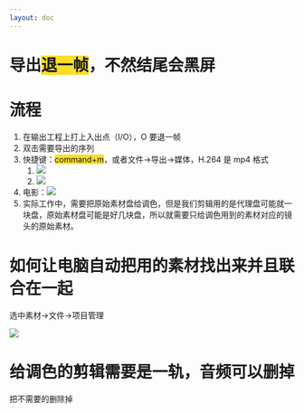 ```yaml
---
layout: doc
---
```

# 导出<font style="background-color:#FBDE28;">退一帧</font>，不然结尾会黑屏  
# 流程
1. 在输出工程上打上入出点（I/O），O 要退一帧
2. 双击需要导出的序列
3. 快捷键：<font style="background-color:#FBDE28;">command+m</font>，或者文件->导出->媒体，H.264 是 mp4 格式
    1. ![](https://cdn.nlark.com/yuque/0/2025/png/22404493/1748575763917-0c593290-6939-443d-bce7-293c1570f8bf.png)
    2. ![](https://cdn.nlark.com/yuque/0/2025/png/22404493/1748575889902-dc2a83d3-51e2-433b-9f2e-9a9317b879a8.png)
4. 电影：![](https://cdn.nlark.com/yuque/0/2025/png/22404493/1748576111597-8a100534-9d37-4029-aa9e-59b91d94aa99.png)
5. 实际工作中，需要把原始素材盘给调色，但是我们剪辑用的是代理盘可能就一块盘，原始素材盘可能是好几块盘，所以就需要只给调色用到的素材对应的镜头的原始素材。

# 如何让电脑自动把用的素材找出来并且联合在一起
选中素材->文件->项目管理

![](https://cdn.nlark.com/yuque/0/2025/png/22404493/1748576435132-328d8eb9-bd5a-45e8-b316-4d71ecdf4c75.png)

# 给调色的剪辑需要是一轨，音频可以删掉
把不需要的删除掉 

